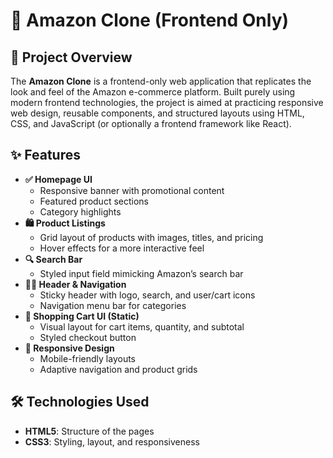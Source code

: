 <!DOCTYPE html>
<html lang="en">
<head>
  <meta charset="UTF-8">
  <title>Amazon Clone (Frontend Only) - README</title>
</head>
<body>
  <h1>🛒 Amazon Clone (Frontend Only)</h1>

  <h2>📜 Project Overview</h2>
  <p>
    The <strong>Amazon Clone</strong> is a frontend-only web application that replicates the look and feel of the Amazon e-commerce platform. Built purely using modern frontend technologies, the project is aimed at practicing responsive web design, reusable components, and structured layouts using HTML, CSS, and JavaScript (or optionally a frontend framework like React).
  </p>

  <h2>✨ Features</h2>
  <ul>
    <li><strong>✅ Homepage UI</strong>
      <ul>
        <li>Responsive banner with promotional content</li>
        <li>Featured product sections</li>
        <li>Category highlights</li>
      </ul>
    </li>
    <li><strong>🛍️ Product Listings</strong>
      <ul>
        <li>Grid layout of products with images, titles, and pricing</li>
        <li>Hover effects for a more interactive feel</li>
      </ul>
    </li>
    <li><strong>🔍 Search Bar</strong>
      <ul>
        <li>Styled input field mimicking Amazon’s search bar</li>
      </ul>
    </li>
    <li><strong>🧑‍💼 Header & Navigation</strong>
      <ul>
        <li>Sticky header with logo, search, and user/cart icons</li>
        <li>Navigation menu bar for categories</li>
      </ul>
    </li>
    <li><strong>🛒 Shopping Cart UI (Static)</strong>
      <ul>
        <li>Visual layout for cart items, quantity, and subtotal</li>
        <li>Styled checkout button</li>
      </ul>
    </li>
    <li><strong>📱 Responsive Design</strong>
      <ul>
        <li>Mobile-friendly layouts</li>
        <li>Adaptive navigation and product grids</li>
      </ul>
    </li>
  </ul>

  <h2>🛠️ Technologies Used</h2>
  <ul>
    <li><strong>HTML5</strong>: Structure of the pages</li>
    <li><strong>CSS3</strong>: Styling, layout, and responsiveness</li>
   
  </ul>
</body>
</html>
